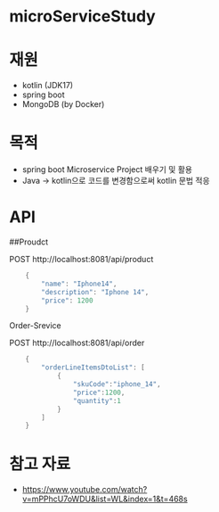 # microServiceStudy
# 재원
- kotlin (JDK17)
- spring boot
- MongoDB (by Docker)

# 목적
- spring boot Microservice Project 배우기 및 활용
- Java -> kotlin으로 코드를 변경함으로써 kotlin 문법 적응

# API
##Proudct

POST http://localhost:8081/api/product
```java
    {
        "name": "Iphone14",
        "description": "Iphone 14",
        "price": 1200
    }
```

Order-Srevice

POST http://localhost:8081/api/order
```java
    {
        "orderLineItemsDtoList": [
            {
                "skuCode":"iphone_14",
                "price":1200,
                "quantity":1
            }
        ]
    }
```

# 참고 자료
- https://www.youtube.com/watch?v=mPPhcU7oWDU&list=WL&index=1&t=468s
